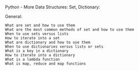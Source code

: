 Python - More Data Structures: Set, Dictionary:

General:

	What are set and how to use them
	What are the most common methods of set and how to use them
	When to use sets versus lists
	How to iterate into a set
	What are dictionary and how to use them
	When to use dictionaries versus lists or sets
	What is a key in a dictionary
	How to iterate into a dictionary
	What is a lambda function
	What is map, reduce and map functions